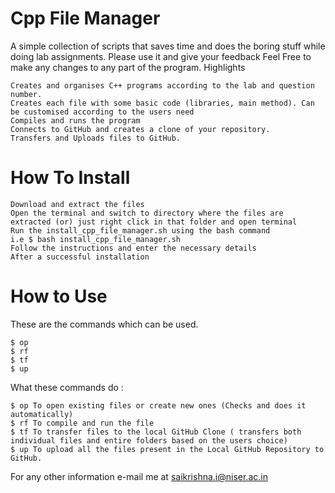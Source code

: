# Cpp File Manager

A simple collection of scripts that saves time and does the boring stuff while doing lab assignments. Please use it and give your feedback Feel Free to make any changes to any part of the program.
Highlights

    Creates and organises C++ programs according to the lab and question number.
    Creates each file with some basic code (libraries, main method). Can be customised according to the users need
    Compiles and runs the program
    Connects to GitHub and creates a clone of your repository.
    Transfers and Uploads files to GitHub.

# How To Install

    Download and extract the files
    Open the terminal and switch to directory where the files are extracted (or) just right click in that folder and open terminal
    Run the install_cpp_file_manager.sh using the bash command
    i.e $ bash install_cpp_file_manager.sh
    Follow the instructions and enter the necessary details
    After a successful installation

# How to Use

These are the commands which can be used.

    $ op
    $ rf
    $ tf
    $ up

What these commands do :

    $ op To open existing files or create new ones (Checks and does it automatically)
    $ rf To compile and run the file
    $ tf To transfer files to the local GitHub Clone ( transfers both individual files and entire folders based on the users choice)
    $ up To upload all the files present in the Local GitHub Repository to GitHub.

For any other information e-mail me at saikrishna.i@niser.ac.in
